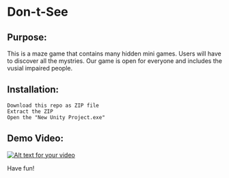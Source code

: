# Don-t-See

## Purpose: 
   This is a maze game that contains many hidden mini games. Users will have to discover all the mystries. Our game is open for everyone and includes the vusial impaired people.
        
  ## Installation:
    Download this repo as ZIP file
    Extract the ZIP
    Open the "New Unity Project.exe"
 
 ## Demo Video:
 [![Alt text for your video](https://img.youtube.com/vi/bhHuIiqo1fw/0.jpg)](https://youtu.be/bhHuIiqo1fw)

 Have fun!
